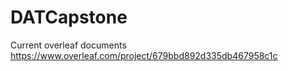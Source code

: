 # DATCapstone

Current overleaf documents
https://www.overleaf.com/project/679bbd892d335db467958c1c
